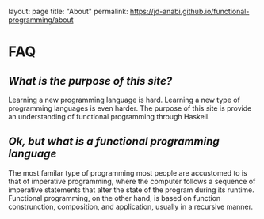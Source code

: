 layout: page
title: "About"
permalink: https://jd-anabi.github.io/functional-programming/about

# **FAQ**

## *What is the purpose of this site?*
Learning a new programming language is hard. Learning a new type of programming languages is even harder. 
The purpose of this site is provide an understanding of functional programming through Haskell.

## *Ok, but what is a functional programming language*
The most familar type of programming most people are accustomed to is that of imperative programming, where
the computer follows a sequence of imperative statements that alter the state of the program during its
runtime. Functional programming, on the other hand, is based on function construnction, composition, and 
application, usually in a recursive manner.
